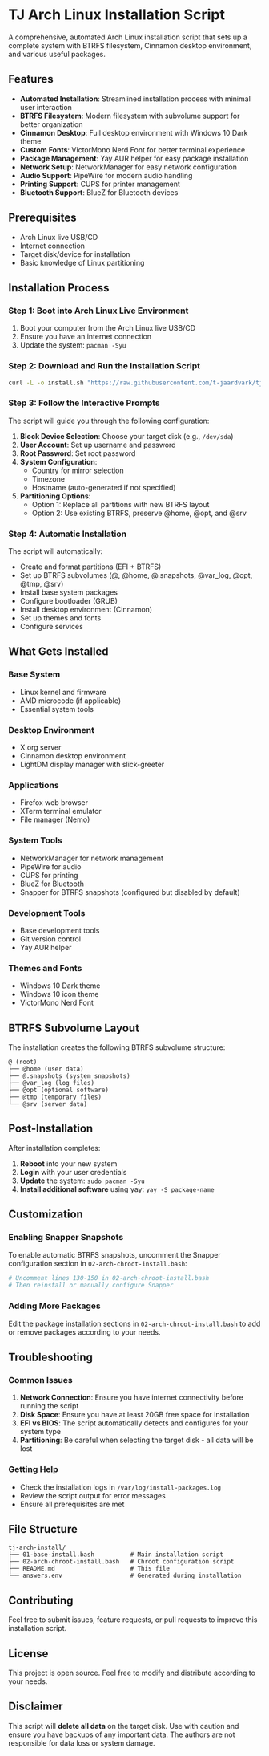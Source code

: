 # TJ Arch Linux Installation Script

A comprehensive, automated Arch Linux installation script that sets up a complete system with BTRFS filesystem, Cinnamon desktop environment, and various useful packages.

## Features

- **Automated Installation**: Streamlined installation process with minimal user interaction
- **BTRFS Filesystem**: Modern filesystem with subvolume support for better organization
- **Cinnamon Desktop**: Full desktop environment with Windows 10 Dark theme
- **Custom Fonts**: VictorMono Nerd Font for better terminal experience
- **Package Management**: Yay AUR helper for easy package installation
- **Network Setup**: NetworkManager for easy network configuration
- **Audio Support**: PipeWire for modern audio handling
- **Printing Support**: CUPS for printer management
- **Bluetooth Support**: BlueZ for Bluetooth devices

## Prerequisites

- Arch Linux live USB/CD
- Internet connection
- Target disk/device for installation
- Basic knowledge of Linux partitioning

## Installation Process

### Step 1: Boot into Arch Linux Live Environment

1. Boot your computer from the Arch Linux live USB/CD
2. Ensure you have an internet connection
3. Update the system: `pacman -Syu`

### Step 2: Download and Run the Installation Script

```bash
curl -L -o install.sh "https://raw.githubusercontent.com/t-jaardvark/tj-arch-install/refs/heads/main/01-base-install.bash" && chmod +x install.sh && ./install.sh
```

### Step 3: Follow the Interactive Prompts

The script will guide you through the following configuration:

1. **Block Device Selection**: Choose your target disk (e.g., `/dev/sda`)
2. **User Account**: Set up username and password
3. **Root Password**: Set root password
4. **System Configuration**: 
   - Country for mirror selection
   - Timezone
   - Hostname (auto-generated if not specified)
5. **Partitioning Options**:
   - Option 1: Replace all partitions with new BTRFS layout
   - Option 2: Use existing BTRFS, preserve @home, @opt, and @srv

### Step 4: Automatic Installation

The script will automatically:

- Create and format partitions (EFI + BTRFS)
- Set up BTRFS subvolumes (@, @home, @.snapshots, @var_log, @opt, @tmp, @srv)
- Install base system packages
- Configure bootloader (GRUB)
- Install desktop environment (Cinnamon)
- Set up themes and fonts
- Configure services

## What Gets Installed

### Base System
- Linux kernel and firmware
- AMD microcode (if applicable)
- Essential system tools

### Desktop Environment
- X.org server
- Cinnamon desktop environment
- LightDM display manager with slick-greeter

### Applications
- Firefox web browser
- XTerm terminal emulator
- File manager (Nemo)

### System Tools
- NetworkManager for network management
- PipeWire for audio
- CUPS for printing
- BlueZ for Bluetooth
- Snapper for BTRFS snapshots (configured but disabled by default)

### Development Tools
- Base development tools
- Git version control
- Yay AUR helper

### Themes and Fonts
- Windows 10 Dark theme
- Windows 10 icon theme
- VictorMono Nerd Font

## BTRFS Subvolume Layout

The installation creates the following BTRFS subvolume structure:

```
@ (root)
├── @home (user data)
├── @.snapshots (system snapshots)
├── @var_log (log files)
├── @opt (optional software)
├── @tmp (temporary files)
└── @srv (server data)
```

## Post-Installation

After installation completes:

1. **Reboot** into your new system
2. **Login** with your user credentials
3. **Update** the system: `sudo pacman -Syu`
4. **Install additional software** using yay: `yay -S package-name`

## Customization

### Enabling Snapper Snapshots

To enable automatic BTRFS snapshots, uncomment the Snapper configuration section in `02-arch-chroot-install.bash`:

```bash
# Uncomment lines 130-150 in 02-arch-chroot-install.bash
# Then reinstall or manually configure Snapper
```

### Adding More Packages

Edit the package installation sections in `02-arch-chroot-install.bash` to add or remove packages according to your needs.

## Troubleshooting

### Common Issues

1. **Network Connection**: Ensure you have internet connectivity before running the script
2. **Disk Space**: Ensure you have at least 20GB free space for installation
3. **EFI vs BIOS**: The script automatically detects and configures for your system type
4. **Partitioning**: Be careful when selecting the target disk - all data will be lost

### Getting Help

- Check the installation logs in `/var/log/install-packages.log`
- Review the script output for error messages
- Ensure all prerequisites are met

## File Structure

```
tj-arch-install/
├── 01-base-install.bash          # Main installation script
├── 02-arch-chroot-install.bash   # Chroot configuration script
├── README.md                     # This file
└── answers.env                   # Generated during installation
```

## Contributing

Feel free to submit issues, feature requests, or pull requests to improve this installation script.

## License

This project is open source. Feel free to modify and distribute according to your needs.

## Disclaimer

This script will **delete all data** on the target disk. Use with caution and ensure you have backups of any important data. The authors are not responsible for data loss or system damage. 